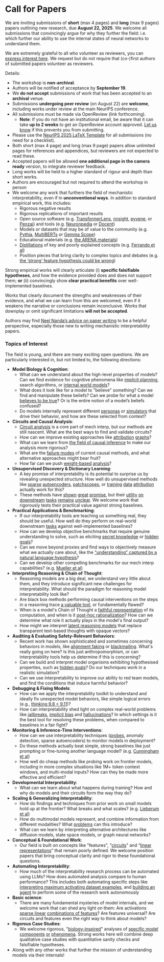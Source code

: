 # Call for Papers
We are inviting submissions of **short** (max 4 pages) and **long** (max 9 pages) papers outlining new research, due **August 22, 2025**. We welcome all submissions that convincingly argue for why they further the field: i.e. which further our ability to use the internal states of neural networks to understand them. 

We are extremely grateful to all who volunteer as reviewers, you can [express interest here](https://www.google.com/url?q=https://docs.google.com/forms/d/e/1FAIpQLSdiw1SJllzoTz_nqzDTzTOGb9DV3W_truQyh-WvYj_QGIi7Mg/viewform?usp%3Ddialog&sa=D&source=editors&ust=1752538038418676&usg=AOvVaw0-b-I2P3sxpyHTe_7LDYXV). We request but do not require that (co-)first authors of submitted papers volunteer as reviewers. 

Details: 
* The workshop is **non-archival**.
* Authors will be notified of acceptance by **September 19**.
* We **do not accept** submissions of work that has been accepted to an **archival** venue.
* Submissions **undergoing peer review** (on August 22) are **welcome**, including works under review at the main NeurIPS conference.
* All submissions must be made via OpenReview (link forthcoming).
  * **Note**: If you do not have an institutional email, be aware that it can take **up to 2 weeks** to get an OpenReview account approved. [Let us know](mailto:neurips2025@mechinterpworkshop.com) if this prevents you from submitting.
* Please use the [NeurIPS 2025 LaTeX Template](https://www.google.com/url?q=https://media.neurips.cc/Conferences/NeurIPS2025/Styles.zip&sa=D&source=editors&ust=1752538038421126&usg=AOvVaw3bMRDtmbnQUslhi4JucO5E) for all submissions (no need for a checklist).
* Both short (max 4 page) and long (max 9 page) papers allow unlimited pages for references and appendices, but reviewers are not expected to read these.
* Accepted papers will be allowed **one additional page in the camera ready** version, to integrate reviewer feedback.
* Long works will be held to a higher standard of rigour and depth than short works.
* Authors are encouraged but not required to attend the workshop in person
* We welcome any work that furthers the field of mechanistic interpretability, even if in **unconventional ways**. In addition to standard empirical work, this includes:
  * Rigorous negative results
  * Rigorous replications of important results
  * Open source software (e.g. [TransformerLens](https://www.google.com/url?q=https://github.com/neelnanda-io/TransformerLens&sa=D&source=editors&ust=1752538038422986&usg=AOvVaw0FCSziioRUtONtMwt_gaUg), [nnsight](https://www.google.com/url?q=https://github.com/ndif-team/nnsight&sa=D&source=editors&ust=1752538038423139&usg=AOvVaw1SzCZgLtS6uednboeJUkaX), [pyvene](https://www.google.com/url?q=https://github.com/stanfordnlp/pyvene/tree/main/pyvene/models/mlp&sa=D&source=editors&ust=1752538038423266&usg=AOvVaw1uUCZkm_fhLQHJp6r8AIPm), or [Penzai](https://www.google.com/url?q=https://github.com/google-deepmind/penzai&sa=D&source=editors&ust=1752538038423401&usg=AOvVaw3WS6G4Dsr2MiEQ-1mKVVW4)) and tools (e.g. [Neuronpedia](https://www.google.com/url?q=http://neuronpedia.org&sa=D&source=editors&ust=1752538038423530&usg=AOvVaw3LVy38KkjZGBbJQvqN4B_Q) or [Docent](https://www.google.com/url?q=https://transluce.org/introducing-docent&sa=D&source=editors&ust=1752538038423669&usg=AOvVaw0wVM2xMWr3hwsAFCdv510j))
  * Models or datasets that may be of value to the community (e.g. [Pythia](https://www.google.com/url?q=https://arxiv.org/abs/2304.01373&sa=D&source=editors&ust=1752538038423936&usg=AOvVaw1H6ciKe_12AcrEDvA3T8TX), [MultiBERTs](https://www.google.com/url?q=https://arxiv.org/abs/2106.16163&sa=D&source=editors&ust=1752538038424048&usg=AOvVaw1uQzzbUxAIBhjCtViYwCxC) or [Gemma Scope](https://www.google.com/url?q=https://arxiv.org/abs/2408.05147&sa=D&source=editors&ust=1752538038424176&usg=AOvVaw3FpUKhT33im-LDGdP-26fx))
  * Educational materials (e.g. [the ARENA materials](https://www.google.com/url?q=https://arena3-chapter1-transformer-interp.streamlit.app/&sa=D&source=editors&ust=1752538038424427&usg=AOvVaw1wcp7YvH8cIJJmTeqlqRh0))
  * [Distillations](https://www.google.com/url?q=https://distill.pub/2017/research-debt/&sa=D&source=editors&ust=1752538038424594&usg=AOvVaw1KpDOaIRkYnJOnBQHz8gwI) of key and poorly explained concepts (e.g. [Ferrando et al](https://www.google.com/url?q=https://arxiv.org/abs/2405.00208&sa=D&source=editors&ust=1752538038424799&usg=AOvVaw1Agjm0LaaGlVUuGMrRw062))
  * Position pieces that bring clarity to complex topics and debates (e.g. [the ‘strong’ feature hypothesis could be wrong](https://www.google.com/url?q=https://www.alignmentforum.org/posts/tojtPCCRpKLSHBdpn/the-strong-feature-hypothesis-could-be-wrong&sa=D&source=editors&ust=1752538038425198&usg=AOvVaw3T6N_DiqWIM_v6A9zIDfDd))

Strong empirical works will clearly articulate (i) **specific falsifiable hypotheses**, and how the evidence provided does and does not support them; **or** (ii) convincingly show **clear practical benefits** over well-implemented baselines. 

Works that clearly document the strengths and weaknesses of their evidence, and what we can learn from this are welcomed, even if it weakens the narrative or conclusions remain inconclusive. Works that downplay or omit significant limitations **will not be accepted**. 

Authors may find [Neel Nanda’s advice on paper writing](https://www.google.com/url?q=https://www.alignmentforum.org/posts/eJGptPbbFPZGLpjsp/highly-opinionated-advice-on-how-to-write-ml-papers&sa=D&source=editors&ust=1752538038426815&usg=AOvVaw3AOTHTFF04Wx5Hi71YBEN6) to be a helpful perspective, especially those new to writing mechanistic interpretability papers. 
### Topics of Interest
The field is young, and there are many exciting open questions. We are particularly interested in, but not limited to, the following directions: 
* **Model Biology & Cognition**:
  * What can we understand about the high-level properties of models? Can we find evidence for cognitive phenomena like [implicit planning](https://www.google.com/url?q=https://transformer-circuits.pub/2025/attribution-graphs/biology.html%23dives-poems&sa=D&source=editors&ust=1752538038427932&usg=AOvVaw139uSAF9nrCjOlCwqAxfJY), search algorithms, or [internal world models](https://www.google.com/url?q=https://arxiv.org/abs/2210.13382&sa=D&source=editors&ust=1752538038428133&usg=AOvVaw1V7k3WADLAzrZ7MDY0BrQ9)?
  * What does it look like for a model to "believe" something? Can we find and manipulate these beliefs? Can we probe for what a model [believes to be true](https://www.google.com/url?q=https://arxiv.org/abs/2310.06824&sa=D&source=editors&ust=1752538038428527&usg=AOvVaw3u0ezhq7V7EgyotD1vh8H1)? Or is the entire notion of a model’s beliefs confused?
  * Do models internally represent different [personas](https://www.google.com/url?q=https://arxiv.org/abs/2406.12094&sa=D&source=editors&ust=1752538038428847&usg=AOvVaw1gq4jphJIeFJIWByEgjXUb) or [simulators](https://www.google.com/url?q=https://www.nature.com/articles/s41586-023-06647-8&sa=D&source=editors&ust=1752538038428976&usg=AOvVaw0OMQeb73I6uPXwVEQ2vsd5) that drive their behavior, and how are these selected from context?
* **Circuits and Causal Analysis**:
  * [Circuit analysis](https://www.google.com/url?q=https://distill.pub/2020/circuits/zoom-in/&sa=D&source=editors&ust=1752538038429392&usg=AOvVaw1s2ydpDEMCVHb3EpnmXWMT) is a core part of mech interp, but our methods are still nascent. What are the best ways to find and validate circuits?
  * How can we improve existing approaches like [attribution](https://www.google.com/url?q=https://arxiv.org/abs/2406.11944&sa=D&source=editors&ust=1752538038429844&usg=AOvVaw3mynwAB5YasjpX9a5jabPJ) [graphs](https://www.google.com/url?q=https://transformer-circuits.pub/2025/attribution-graphs/methods.html&sa=D&source=editors&ust=1752538038429975&usg=AOvVaw1_1dnhr53S45jGyNvvxI6j)?
  * What can we learn from [the field of causal inference](https://www.google.com/url?q=https://arxiv.org/abs/2407.04690&sa=D&source=editors&ust=1752538038430218&usg=AOvVaw06f6osUm68HG2GzSODpMLP) to make our analysis more rigorous?
  * What are the [failure modes](https://www.google.com/url?q=https://arxiv.org/abs/2307.15771&sa=D&source=editors&ust=1752538038430471&usg=AOvVaw2fYO-_99LruRiDbUeGkNoc) of current causal methods, and what alternative approaches might bear fruit?
  * How far can we push [weight-based](https://www.google.com/url?q=https://arxiv.org/abs/2301.05217&sa=D&source=editors&ust=1752538038430788&usg=AOvVaw0jEhJecM1buQRc-xL5sl8M) [analysis](https://www.google.com/url?q=https://arxiv.org/abs/2410.08417&sa=D&source=editors&ust=1752538038430911&usg=AOvVaw25InDmuii8vuAVBWTHLp11)?
* **Unsupervised Discovery & Dictionary Learning**:
  * A key promise of interpretability is its potential to surprise us by revealing unexpected structure. How well do unsupervised methods like [sparse](https://www.google.com/url?q=https://arxiv.org/abs/2103.15949&sa=D&source=editors&ust=1752538038431531&usg=AOvVaw0t9FP-lROH--lFzqMGGS5L) [autoencoders](https://www.google.com/url?q=https://transformer-circuits.pub/2023/monosemantic-features&sa=D&source=editors&ust=1752538038431670&usg=AOvVaw1UnRzYVA7ZvBosj8DojxN5), [patch](https://www.google.com/url?q=https://arxiv.org/abs/2401.06102&sa=D&source=editors&ust=1752538038431822&usg=AOvVaw2mLgEp6Ls7AZb74TqbYVHc)[scopes](https://www.google.com/url?q=https://arxiv.org/abs/2403.10949v2&sa=D&source=editors&ust=1752538038431901&usg=AOvVaw0inMRjn96Q00xEj4GZbls1), or [training](https://www.google.com/url?q=https://proceedings.mlr.press/v70/koh17a?ref%3Dhttps://githubhelp.com&sa=D&source=editors&ust=1752538038432036&usg=AOvVaw1zgM0-HPnoaPSPqL4sLcfT) [data](https://www.google.com/url?q=https://arxiv.org/abs/2308.03296&sa=D&source=editors&ust=1752538038432147&usg=AOvVaw06aBtjY8z06WFLt-2O1q3k) [attribution](https://www.google.com/url?q=https://arxiv.org/abs/2205.11482&sa=D&source=editors&ust=1752538038432262&usg=AOvVaw3HoUbuQ1-uqB9RNrxkGMRT) actually work for this?
  * These methods have [shown](https://www.google.com/url?q=https://transformer-circuits.pub/2024/scaling-monosemanticity/index.html&sa=D&source=editors&ust=1752538038432527&usg=AOvVaw2ByLppEHM0o4PsyOzjB5rl) [great](https://www.google.com/url?q=https://transformer-circuits.pub/2025/attribution-graphs/biology.html&sa=D&source=editors&ust=1752538038432659&usg=AOvVaw1bZ-IYBT37QQw11ASLA4eo) [promise](https://www.google.com/url?q=https://arxiv.org/abs/2503.10965&sa=D&source=editors&ust=1752538038432766&usg=AOvVaw3mqH5Fwe4Qq1j1UJxtXk33), but their [utility](https://www.google.com/url?q=https://arxiv.org/abs/2502.16681&sa=D&source=editors&ust=1752538038432888&usg=AOvVaw2kouYehPaQmzRdZfMIve2x) [on](https://www.google.com/url?q=https://www.tilderesearch.com/blog/sieve&sa=D&source=editors&ust=1752538038432992&usg=AOvVaw2yJhcLpKUkZJsMiPuF7jJv) [downstream](https://www.google.com/url?q=https://arxiv.org/abs/2501.17148&sa=D&source=editors&ust=1752538038433121&usg=AOvVaw08L_Cm2x7RaciduUcZ1Vs8) [tasks](https://www.google.com/url?q=https://transformer-circuits.pub/2024/features-as-classifiers/index.html&sa=D&source=editors&ust=1752538038433251&usg=AOvVaw1S_xHDVyEg4b9xaDvbr753) [remains](https://www.google.com/url?q=https://arxiv.org/abs/2502.04382&sa=D&source=editors&ust=1752538038433358&usg=AOvVaw1fsMxNw_5KM_HBcOSb_w3x) [unclear](https://www.google.com/url?q=https://www.alignmentforum.org/posts/4uXCAJNuPKtKBsi28/negative-results-for-saes-on-downstream-tasks&sa=D&source=editors&ust=1752538038433508&usg=AOvVaw3qbCi-ufklKpP0j6brEi-P). We welcome work that rigorously tests their practical value against strong baselines.
* **Practical Applications & Benchmarking**:
  * If our interpretability tools are teaching us something real, they should be useful. How well do they perform on real-world downstream [tasks](https://www.google.com/url?q=https://www.lesswrong.com/posts/wGRnzCFcowRCrpX4Y/downstream-applications-as-validation-of-interpretability&sa=D&source=editors&ust=1752538038434271&usg=AOvVaw0E_S_lFVJt6ukrT4xNLQue) against well-implemented baselines?
  * How can we develop objective benchmarks that require genuine understanding to solve, such as eliciting [secret knowledge](https://www.google.com/url?q=https://arxiv.org/abs/2505.14352&sa=D&source=editors&ust=1752538038434670&usg=AOvVaw1JtEzKiEwSj9BvtPEekueM) or [hidden goals](https://www.google.com/url?q=https://arxiv.org/abs/2503.10965&sa=D&source=editors&ust=1752538038434794&usg=AOvVaw2y-n5QQ97xcyGKm3I5o17s)?
  * Can we move beyond proxies and find ways to objectively measure what we actually care about, like the ["understanding" captured by a natural language hypothesis](https://www.google.com/url?q=https://arxiv.org/abs/2502.04382&sa=D&source=editors&ust=1752538038473715&usg=AOvVaw1I9dBTfIUjcFel8s5U1po8)?
  * Can we develop other compelling benchmarks for our mech interp capabilities? (e.g. [Mueller et al](https://www.google.com/url?q=https://arxiv.org/abs/2504.13151&sa=D&source=editors&ust=1752538038474044&usg=AOvVaw0sIfvsqyeunOuWco7WJbE1))
* **Interpreting Reasoning & Chain of Thought**:
  * Reasoning models are a big deal, we understand very little about them, and they introduce significant new challenges for interpretability. What should the paradigm for reasoning model interpretability look like?
  * Are black box methods performing causal interventions on the steps in a reasoning trace [a valuable tool](https://www.google.com/url?q=https://arxiv.org/abs/2506.19143&sa=D&source=editors&ust=1752538038474953&usg=AOvVaw2zTjkeIwdGmP15Qhl20Bhh), or fundamentally flawed?
  * When is a model's Chain of Thought a [faithful representation](https://www.google.com/url?q=https://arxiv.org/abs/2305.04388&sa=D&source=editors&ust=1752538038475270&usg=AOvVaw0Oejrhu9maN9PvBmzOzL-W) of its computation, and when is it [post-hoc rationalization](https://www.google.com/url?q=https://arxiv.org/abs/2503.08679&sa=D&source=editors&ust=1752538038475457&usg=AOvVaw3WMdT4sRb6nKnKTYHuKGzo)? How can we determine what role it actually plays in the model's final output?
  * How might we interpret [latent reasoning models](https://www.google.com/url?q=https://arxiv.org/abs/2412.06769&sa=D&source=editors&ust=1752538038475790&usg=AOvVaw0I-2PD4kc9nIxrMPnED86l) that replace transparent text-based thoughts with opaque vectors?
* **Auditing & Evaluating Safety-Relevant Behaviors**:
  * Recent work has shown sophisticated and sometimes concerning behaviors in models, like [alignment faking](https://www.google.com/url?q=https://arxiv.org/abs/2412.14093&sa=D&source=editors&ust=1752538038476386&usg=AOvVaw2W2hGsAcY_040Jp4rYvVLQ) or [blackmailing](https://www.google.com/url?q=https://www.anthropic.com/research/agentic-misalignment&sa=D&source=editors&ust=1752538038476539&usg=AOvVaw1jrxSKZx94R2U2v3vIEboF). What's really going on here? Is this just anthropomorphism, or can interpretability tools help us determine if this is concerning?
  * Can we build and interpret model organisms exhibiting hypothesised properties, such as [hidden goals](https://www.google.com/url?q=https://arxiv.org/abs/2503.10965&sa=D&source=editors&ust=1752538038477039&usg=AOvVaw2BzC3E4sL-rk3f18GIsQn7)? Do our techniques work in a realistic simulation?
  * Can we use interpretability to improve our ability to red team models, and find the conditions that induce harmful behavior?
* **Debugging & Fixing Models**:
  * How can we apply the interpretability toolkit to understand and ideally fix unexpected model behaviors, like simple logical errors (e.g., [thinking 9.8 < 9.11](https://www.google.com/url?q=https://transluce.org/observability-interface&sa=D&source=editors&ust=1752538038477948&usg=AOvVaw2s-wrQdBQttjDY6AyN-5zf))?
  * How can interpretability shed light on complex real-world problems like [jailbreaks](https://www.google.com/url?q=https://transformer-circuits.pub/2025/attribution-graphs/biology.html%23dives-jailbreak&sa=D&source=editors&ust=1752538038478280&usg=AOvVaw19euCC-3aeEoDIoLfg2ErI), [implicit bias](https://www.google.com/url?q=https://arxiv.org/abs/2506.10922&sa=D&source=editors&ust=1752538038478402&usg=AOvVaw2qAyioFv5Z0C_KFWYqywRV) and [hallucinations](https://www.google.com/url?q=https://arxiv.org/abs/2411.14257&sa=D&source=editors&ust=1752538038478521&usg=AOvVaw1fKhO1aMvRWUyqtuAYu7eC)? In which settings is it the best tool for resolving these problems, when compared to baselines in a fair fight?
* **Monitoring & Inference-Time Interventions**:
  * How can we use interpretability techniques ([probes](https://www.google.com/url?q=https://arxiv.org/abs/2102.12452&sa=D&source=editors&ust=1752538038479113&usg=AOvVaw2TfJfOKx6YWzLA-_Rb00jY), anomaly detection, sparse autoencoders) to monitor models in deployment?
  * Do these methods actually beat simple, strong baselines like just prompting or fine-tuning another language model? (e.g. [Cunningham et al](https://www.google.com/url?q=https://alignment.anthropic.com/2025/cheap-monitors/&sa=D&source=editors&ust=1752538038479595&usg=AOvVaw2ZaLXS4GOnSHcoxezr84ek))
  * How well do cheap methods like probing work on frontier models, including in more complex situations like 1M+ token context windows, and multi-modal inputs? How can they be made more effective and efficient?
* **Developmental Interpretability**:
  * What can we learn about what happens during training? How and why do models and their circuits form the way they do?
* **Scaling & Generalizing Interpretability**:
  * How do findings and techniques from prior work on small models hold up at the frontier? What breaks and what scales? (e.g. [Lieberum et al](https://www.google.com/url?q=https://arxiv.org/abs/2307.09458&sa=D&source=editors&ust=1752538038481048&usg=AOvVaw3ey84MbP1EeSnXmaGwZICi))
  * How do multimodal models represent, and combine information from different modalities? What [problems](https://www.google.com/url?q=https://openreview.net/pdf?id%3DVUhRdZp8ke&sa=D&source=editors&ust=1752538038481408&usg=AOvVaw31d5vDPiCzFvXMB5tflTsM) can this introduce?
  * What can we learn by interpreting alternative architectures like diffusion models, state space models, or graph neural networks?
* **Conceptual & Foundational Work**:
  * Our field is built on concepts like "features", "[circuits](https://www.google.com/url?q=https://distill.pub/2020/circuits/zoom-in/&sa=D&source=editors&ust=1752538038482167&usg=AOvVaw1noxThkoRQ9X32948IOelm)" and “[linear representations](https://www.google.com/url?q=https://transformer-circuits.pub/2024/july-update/index.html%23linear-representations&sa=D&source=editors&ust=1752538038482352&usg=AOvVaw0XN0g-hHnqNxACQkAurSrp)” that remain poorly defined. We welcome position papers that bring conceptual clarity and rigor to these foundational questions.
* **Automating Interpretability**:
  * How much of the interpretability research process can be automated using LLMs? How does automated analysis compare to human performance? This includes both automating specific steps like [interpreting maximum activating dataset examples](https://www.google.com/url?q=https://openaipublic.blob.core.windows.net/neuron-explainer/paper/index.html&sa=D&source=editors&ust=1752538038483272&usg=AOvVaw3wO-1QbgW-Zvav6t6hCEj7), and [building an agent](https://www.google.com/url?q=https://arxiv.org/abs/2404.14394&sa=D&source=editors&ust=1752538038483408&usg=AOvVaw28d23H05GHKOCkcKTpGrU_) to perform some of the research work autonomously
* **Basic science**:
  * There are many fundamental mysteries of model internals, and we welcome work that can shed any light on them: Are activations [sparse linear](https://www.google.com/url?q=https://arxiv.org/abs/1601.03764&sa=D&source=editors&ust=1752538038483975&usg=AOvVaw2q3HFKI8sgfZs1_wSlytXg) [combinations of features](https://www.google.com/url?q=https://transformer-circuits.pub/2022/toy_model/index.html&sa=D&source=editors&ust=1752538038484131&usg=AOvVaw3cBzwlbYS_5SZGdtgpTs-E)? Are features universal? Are circuits and features even the right way to think about models?
* **Rigorous Case Studies**:
  * We welcome rigorous, "[biology-inspired](https://www.google.com/url?q=https://distill.pub/2020/circuits/curve-circuits/&sa=D&source=editors&ust=1752538038484678&usg=AOvVaw2PgTvuJEX6ABrhcSLjrBoL)" analyses of [specific model](https://www.google.com/url?q=https://arxiv.org/abs/2310.04625&sa=D&source=editors&ust=1752538038484818&usg=AOvVaw3aM0Q6_V1pX_XQ-qO1LVPS) [components](https://www.google.com/url?q=https://transformer-circuits.pub/2024/scaling-monosemanticity/index.html&sa=D&source=editors&ust=1752538038484946&usg=AOvVaw36WqlXfBDpQbWWruCaPNwI) [or](https://www.google.com/url?q=https://arxiv.org/abs/2305.01610&sa=D&source=editors&ust=1752538038485039&usg=AOvVaw18mt1-hSdGgpqiuJhpJznh) [phenomena](https://www.google.com/url?q=https://arxiv.org/abs/2306.09346&sa=D&source=editors&ust=1752538038485150&usg=AOvVaw3nUDnAu2u9rdxXTyKMlpfR). Strong works here will combine deep qualitative case studies with quantitative sanity checks and falsifiable hypotheses.
* Along with any other works that further the mission of understanding models via their internals!